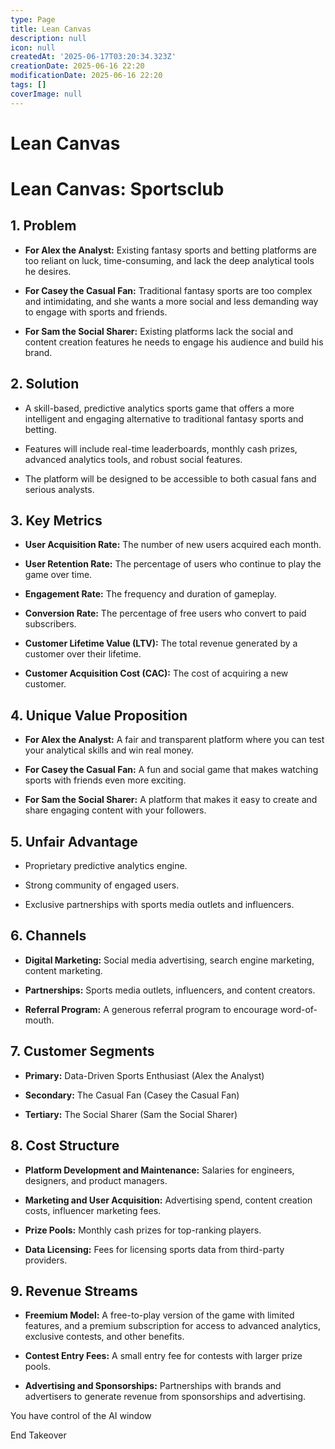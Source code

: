 ```yaml
---
type: Page
title: Lean Canvas
description: null
icon: null
createdAt: '2025-06-17T03:20:34.323Z'
creationDate: 2025-06-16 22:20
modificationDate: 2025-06-16 22:20
tags: []
coverImage: null
---
```


# Lean Canvas

# Lean Canvas: Sportsclub

## 1. Problem

- **For Alex the Analyst:** Existing fantasy sports and betting platforms are too reliant on luck, time-consuming, and lack the deep analytical tools he desires.

- **For Casey the Casual Fan:** Traditional fantasy sports are too complex and intimidating, and she wants a more social and less demanding way to engage with sports and friends.

- **For Sam the Social Sharer:** Existing platforms lack the social and content creation features he needs to engage his audience and build his brand.

## 2. Solution

- A skill-based, predictive analytics sports game that offers a more intelligent and engaging alternative to traditional fantasy sports and betting.

- Features will include real-time leaderboards, monthly cash prizes, advanced analytics tools, and robust social features.

- The platform will be designed to be accessible to both casual fans and serious analysts.

## 3. Key Metrics

- **User Acquisition Rate:** The number of new users acquired each month.

- **User Retention Rate:** The percentage of users who continue to play the game over time.

- **Engagement Rate:** The frequency and duration of gameplay.

- **Conversion Rate:** The percentage of free users who convert to paid subscribers.

- **Customer Lifetime Value (LTV):** The total revenue generated by a customer over their lifetime.

- **Customer Acquisition Cost (CAC):** The cost of acquiring a new customer.

## 4. Unique Value Proposition

- **For Alex the Analyst:** A fair and transparent platform where you can test your analytical skills and win real money.

- **For Casey the Casual Fan:** A fun and social game that makes watching sports with friends even more exciting.

- **For Sam the Social Sharer:** A platform that makes it easy to create and share engaging content with your followers.

## 5. Unfair Advantage

- Proprietary predictive analytics engine.

- Strong community of engaged users.

- Exclusive partnerships with sports media outlets and influencers.

## 6. Channels

- **Digital Marketing:** Social media advertising, search engine marketing, content marketing.

- **Partnerships:** Sports media outlets, influencers, and content creators.

- **Referral Program:** A generous referral program to encourage word-of-mouth.

## 7. Customer Segments

- **Primary:** Data-Driven Sports Enthusiast (Alex the Analyst)

- **Secondary:** The Casual Fan (Casey the Casual Fan)

- **Tertiary:** The Social Sharer (Sam the Social Sharer)

## 8. Cost Structure

- **Platform Development and Maintenance:** Salaries for engineers, designers, and product managers.

- **Marketing and User Acquisition:** Advertising spend, content creation costs, influencer marketing fees.

- **Prize Pools:** Monthly cash prizes for top-ranking players.

- **Data Licensing:** Fees for licensing sports data from third-party providers.

## 9. Revenue Streams

- **Freemium Model:** A free-to-play version of the game with limited features, and a premium subscription for access to advanced analytics, exclusive contests, and other benefits.

- **Contest Entry Fees:** A small entry fee for contests with larger prize pools.

- **Advertising and Sponsorships:** Partnerships with brands and advertisers to generate revenue from sponsorships and advertising.

You have control of the AI window

End Takeover

